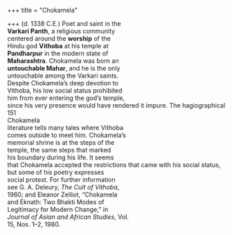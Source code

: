 +++
title = "Chokamela"

+++
(d. 1338 C.E.) Poet and saint in the  
**Varkari Panth**, a religious community  
centered around the **worship** of the  
Hindu god **Vithoba** at his temple at  
**Pandharpur** in the modern state of  
**Maharashtra**. Chokamela was born an  
**untouchable Mahar**, and he is the only  
untouchable among the Varkari saints.  
Despite Chokamela’s deep devotion to  
Vithoba, his low social status prohibited  
him from ever entering the god’s temple,  
since his very presence would have rendered it impure. The hagiographical  
151  
Chokamela  
literature tells many tales where Vithoba  
comes outside to meet him. Chokamela’s  
memorial shrine is at the steps of the  
temple, the same steps that marked  
his boundary during his life. It seems  
that Chokamela accepted the restrictions that came with his social status,  
but some of his poetry expresses  
social protest. For further information  
see G. A. Deleury, *The Cult of Vithoba*,  
1960; and Eleanor Zelliot, “Chokamela  
and Eknath: Two Bhakti Modes of  
Legitimacy for Modern Change,” in  
*Journal of Asian and African Studies*, Vol.  
15, Nos. 1–2, 1980.